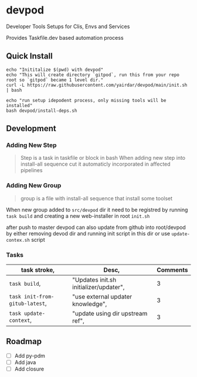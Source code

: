 # devpod
Developer Tools Setups for Clis, Envs and Services

Provides Taskfile.dev based automation process


## Quick Install

```shell
echo "Inititalize $(pwd) with devpod"
echo "This will create directory `gitpod`, run this from your repo root so `gitpod` became 1 level dir."
curl -L https://raw.githubusercontent.com/yairdar/devpod/main/init.sh | bash

echo "run setup idepodent process, only missing tools will be installed"
bash devpod/install-deps.sh
```

## Development

### Adding New Step

> Step is a task in taskfile or block in bash
> When adding new step into install-all sequence cut
> it automaticly incorporated in affected pipelines

### Adding New Group

> group is a file with install-all sequence that install some toolset

When new group added to `src/devpod` dir it need to be registred by running
`task build` and creating a new web-installer in root `init.sh`

after push to master devpod can also update from github into root/devpod 
by either removing devod dir and running init script in this dir
or use `update-contex.sh` script


### Tasks

task stroke, | Desc, | Comments
-------------|-------|---------
`task build`, | "Updates init.sh initializer/updater", | 3
`task init-from-gitub-latest`, | "use external updater knowledge", | 3
`task update-context`, | "update using dir upstream ref", | 3


## Roadmap

- [ ] Add py-pdm
- [ ] Add java
- [ ] Add closure
